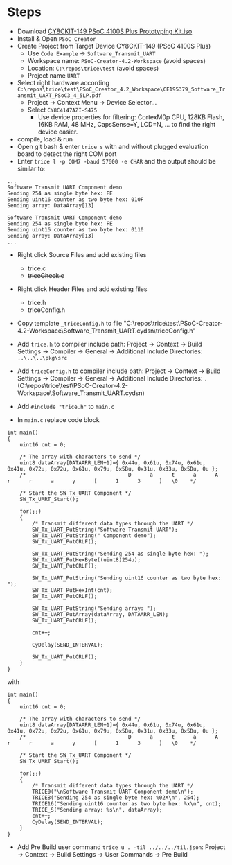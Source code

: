 # Steps

- Download [CY8CKIT-149 PSoC 4100S Plus Prototyping Kit.iso](https://www.cypress.com/documentation/development-kitsboards/cy8ckit-149-psoc-4100s-plus-prototyping-kit)
- Install & Open `PSoC Creator`
- Create Project from Target Device CY8CKIT-149 (PSoC 4100S Plus)
  - Use `Code Example` -> `Software_Transmit_UART`
  - Workspace name: `PSoC-Creator-4.2-Workspace` (avoid spaces)
  - Location: `C:\repos\trice\test` (avoid spaces)
  - Project name `UART`
- Select right hardware according `C:\repos\trice\test\PSoC_Creator_4.2_Workspace\CE195379_Software_Transmit_UART_PSoC3_4_5LP.pdf`
  - Project -> Context Menu -> Device Selector...
  - Select `CY8C4147AZI-S475`
    - Use device properties for filtering: CortexM0p CPU, 128KB Flash, 16KB RAM, 48 MHz, CapsSense=Y, LCD=N, ... to find the right device easier.
- compile, load & run
- Open git bash & enter `trice s` with and without plugged evaluation board to detect the right COM port
- Enter `trice l -p COM7 -baud 57600 -e CHAR` and the output should be similar to:
```
...
Software Transmit UART Component demo
Sending 254 as single byte hex: FE
Sending uint16 counter as two byte hex: 010F
Sending array: DataArray[13]

Software Transmit UART Component demo
Sending 254 as single byte hex: FE
Sending uint16 counter as two byte hex: 0110
Sending array: DataArray[13]
...
```
- Right click Source Files and add existing files
  - trice.c
  - ~~triceCheck.c~~
- Right click Header Files and add existing files
  - trice.h
  - triceConfig.h
 
- Copy template `_triceConfig.h` to file "C:\repos\trice\test\PSoC-Creator-4.2-Workspace\Software_Transmit_UART.cydsn\triceConfig.h"
- Add `trice.h` to compiler include path: Project -> Context -> Build Settings -> Compiler -> General -> Additional Include Directories: `..\..\..\pkg\src`
- Add `triceConfig.h` to compiler include path: Project -> Context -> Build Settings -> Compiler -> General -> Additional Include Directories: `.` (C:\repos\trice\test\PSoC-Creator-4.2-Workspace\Software_Transmit_UART.cydsn)
- Add `#include "trice.h"` to `main.c`
- In `main.c` replace code block
```
int main()
{
    uint16 cnt = 0;
    
    /* The array with characters to send */
    uint8 dataArray[DATAARR_LEN+1]={ 0x44u, 0x61u, 0x74u, 0x61u, 0x41u, 0x72u, 0x72u, 0x61u, 0x79u, 0x5Bu, 0x31u, 0x33u, 0x5Du, 0u };
    /*                                 D      a      t      a      A      r      r      a      y      [      1      3      ]   \0    */
    
    /* Start the SW_Tx_UART Component */
    SW_Tx_UART_Start();
    
    for(;;)
    {
        /* Transmit different data types through the UART */
        SW_Tx_UART_PutString("Software Transmit UART");
        SW_Tx_UART_PutString(" Component demo");
        SW_Tx_UART_PutCRLF();
        
        SW_Tx_UART_PutString("Sending 254 as single byte hex: ");
        SW_Tx_UART_PutHexByte((uint8)254u);
        SW_Tx_UART_PutCRLF();
        
        SW_Tx_UART_PutString("Sending uint16 counter as two byte hex: ");
        SW_Tx_UART_PutHexInt(cnt);
        SW_Tx_UART_PutCRLF();
        
        SW_Tx_UART_PutString("Sending array: ");
        SW_Tx_UART_PutArray(dataArray, DATAARR_LEN);
        SW_Tx_UART_PutCRLF();
        
        cnt++;
        
        CyDelay(SEND_INTERVAL);
        
        SW_Tx_UART_PutCRLF();
    }
}
```
with
```
int main()
{
    uint16 cnt = 0;
    
    /* The array with characters to send */
    uint8 dataArray[DATAARR_LEN+1]={ 0x44u, 0x61u, 0x74u, 0x61u, 0x41u, 0x72u, 0x72u, 0x61u, 0x79u, 0x5Bu, 0x31u, 0x33u, 0x5Du, 0u };
    /*                                 D      a      t      a      A      r      r      a      y      [      1      3      ]   \0    */
    
    /* Start the SW_Tx_UART Component */
    SW_Tx_UART_Start();
    
    for(;;)
    {
        /* Transmit different data types through the UART */
        TRICE0("\nSoftware Transmit UART Component demo\n");
        TRICE8("Sending 254 as single byte hex: %02X\n", 254);
        TRICE16("Sending uint16 counter as two byte hex: %x\n", cnt);
        TRICE_S("Sending array: %s\n", dataArray);
        cnt++; 
        CyDelay(SEND_INTERVAL);
    }
}
```

- Add Pre Build user command `trice u . -til ../../../til.json`: Project -> Context -> Build Settings -> User Commands -> Pre Build